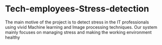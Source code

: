 # Tech-employees-Stress-detection
The main motive of the project is to detect stress in the IT professionals using vivid Machine learning and Image processing techniques. Our system mainly focuses on managing stress and making the working environment healthy
